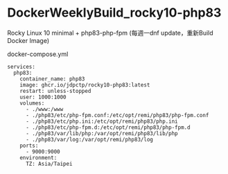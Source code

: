 # DockerWeeklyBuild_rocky10-php83
Rocky Linux 10 minimal + php83-php-fpm (每週一dnf update，重新Build Docker Image)

docker-compose.yml
```
services:
  php83:
    container_name: php83
    image: ghcr.io/jdpctp/rocky10-php83:latest
    restart: unless-stopped
    user: 1000:1000
    volumes:
      - ./www:/www
      - ./php83/etc/php-fpm.conf:/etc/opt/remi/php83/php-fpm.conf
      - ./php83/etc/php.ini:/etc/opt/remi/php83/php.ini
      - ./php83/etc/php-fpm.d:/etc/opt/remi/php83/php-fpm.d
      - ./php83/var/lib/php:/var/opt/remi/php83/lib/php
      - ./php83/var/log:/var/opt/remi/php83/log
    ports:
      - 9000:9000
    environment:
      TZ: Asia/Taipei
